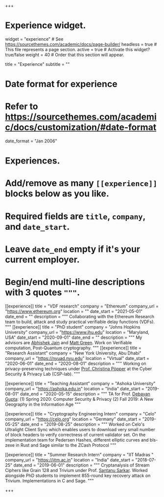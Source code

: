 +++
# Experience widget.
widget = "experience"  # See https://sourcethemes.com/academic/docs/page-builder/
headless = true  # This file represents a page section.
active = true  # Activate this widget? true/false
weight = 40  # Order that this section will appear.

title = "Experience"
subtitle = ""

# Date format for experience
#   Refer to https://sourcethemes.com/academic/docs/customization/#date-format
date_format = "Jan 2006"

# Experiences.
#   Add/remove as many `[[experience]]` blocks below as you like.
#   Required fields are `title`, `company`, and `date_start`.
#   Leave `date_end` empty if it's your current employer.
#   Begin/end multi-line descriptions with 3 quotes `"""`.
  [[experience]]
  title = "VDF research"
  company = "Ethereum"
  company_url = "https://www.ethereum.org"
  location = ""
  date_start = "2021-05-01"
  date_end = ""
  description = """
  Collaborating with the Ethereum Research team to build, attack and study practical verifiable delay functions (VDFs).
  """
  [[experience]]
  title = "PhD student"
  company = "Johns Hopkins University"
  company_url = "https://www.jhu.edu"
  location = "Maryland, USA"
  date_start = "2020-09-01"
  date_end = ""
  description = """
 My advisors are [Abhishek Jain](https://www.cs.jhu.edu/~abhishek/) and [Matt Green](https://isi.jhu.edu/~mgreen/). Work on Verifiable computation, Post-Quantum cryptography.
  """
  [[experience]]
  title = "Research Assistant"
  company = "New York University, Abu Dhabi"
  company_url = "https://nyuad.nyu.edu"
  location = "Virtual"
  date_start = "2020-06-01"
  date_end = "2020-08-01"
  description = """
 Working on privacy-preserving techniques under [Prof. Christina Pöpper](http://www.poepper.net) at the Cyber Security & Privacy Lab (CSP-lab).
  """
  
  [[experience]]
  title = "Teaching Assistant"
  company = "Ashoka University"
  company_url = "https://ashoka.edu.in"
  location = "India"
  date_start = "2019-08-01"
  date_end = "2020-05-15"
  description = """ TA for Prof. [Debayan Gupta](https://debayangupta.com):
  (1) Spring 2020: Computer Security & Privacy (2) Fall 2019: A New Geography in the Information Age
  """

[[experience]]
  title = "Cryptography Engineering Intern"
  company = "Celo"
  company_url = "https://celo.org"
  location = "Germany"
  date_start = "2019-05-25"
  date_end = "2019-08-25"
  description = """
  Worked on Celo's Ultralight Client Sync which enables users to download very small number of block
headers to verify correctness of current validator set. On the implementation team for Pedersen Hashes, different elliptic curves and bls-zexe in Rust and Sage similar to the ZCash Protocol
"""

[[experience]]
  title = "Summer Research Intern"
  company = "IIT Madras "
  company_url = "https://iitm.ac.in"
  location = "India"
  date_start = "2018-07-25"
  date_end = "2019-06-01"
  description = """
  Cryptanalysis of Stream Ciphers like Grain 128 and Trivium under Prof.
[Santanu Sarkar](https://sites.google.com/site/santanusarkarwb/home). Worked alongside PhD students to implement 855-round key
recovery attack on Trivium. Implementations in C and Sage.
"""

+++
